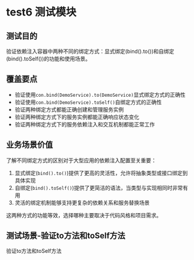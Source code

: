 # test6 测试模块

## 测试目的

验证依赖注入容器中两种不同的绑定方式：显式绑定(bind().to())和自绑定(bind().toSelf())的功能和使用场景。

## 覆盖要点

- 验证使用`con.bind(DemoService).to(DemoService)`显式绑定方式的正确性
- 验证使用`con.bind(DemoService).toSelf()`自绑定方式的正确性
- 验证两种绑定方式都能正确创建和管理服务实例
- 验证两种绑定方式下的服务实例都能正确响应状态变化
- 验证两种绑定方式下的服务依赖注入和交互机制都能正常工作

## 业务场景价值

了解不同绑定方式的区别对于大型应用的依赖注入配置至关重要：

1. 显式绑定(`bind().to()`)提供了更高的灵活性，允许将抽象类型或接口绑定到具体实现
2. 自绑定(`bind().toSelf()`)提供了更简洁的语法，当类型与实现相同时非常有用
3. 灵活的绑定机制能够支持更复杂的依赖关系和服务替换场景

这两种方式的功能等效，选择哪种主要取决于代码风格和项目需求。

## 测试场景-验证to方法和toSelf方法

验证to方法和toSelf方法
